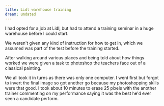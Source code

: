 ```yaml
---
title: Lidl warehouse training
dream: undated
---
```


I had opted for a job at Lidl, but had to attend a training seminar in a huge warehouse before I could start.

We weren't given any kind of instruction for how to get in, which we assumed was part of the test before the training started.

After walking around various places and being told about how things worked we were given a task to photoshop the teachers face out of a classical painting.

We all took it in turns as there was only one computer. I went first but forgot to invert the final image so got another go because my photoshopping skills were that good.
I took about 10 minutes to erase 25 pixels with the another trainer commenting on my performance saying it was the best he'd ever seen a candidate perform.